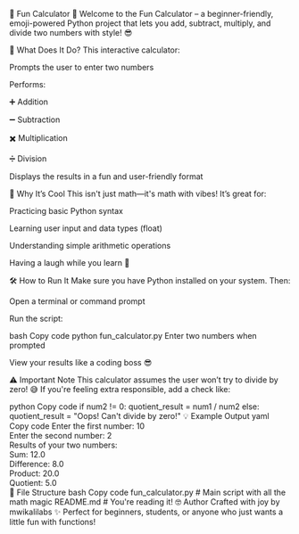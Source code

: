 🎉 Fun Calculator 🧮
Welcome to the Fun Calculator – a beginner-friendly, emoji-powered Python project that lets you add, subtract, multiply, and divide two numbers with style! 😎

🚀 What Does It Do?
This interactive calculator:

Prompts the user to enter two numbers

Performs:

➕ Addition

➖ Subtraction

✖️ Multiplication

➗ Division

Displays the results in a fun and user-friendly format

🧠 Why It’s Cool
This isn't just math—it's math with vibes! It’s great for:

Practicing basic Python syntax

Learning user input and data types (float)

Understanding simple arithmetic operations

Having a laugh while you learn 🤪

🛠️ How to Run It
Make sure you have Python installed on your system. Then:

Open a terminal or command prompt

Run the script:

bash
Copy code
python fun_calculator.py
Enter two numbers when prompted

View your results like a coding boss 😎

⚠️ Important Note
This calculator assumes the user won’t try to divide by zero! 😅
If you're feeling extra responsible, add a check like:

python
Copy code
if num2 != 0:
    quotient_result = num1 / num2
else:
    quotient_result = "Oops! Can't divide by zero!"
💡 Example Output
yaml
Copy code
Enter the first number: 10  
Enter the second number: 2  
Results of your two numbers:  
Sum: 12.0  
Difference: 8.0  
Product: 20.0  
Quotient: 5.0  
📁 File Structure
bash
Copy code
fun_calculator.py    # Main script with all the math magic
README.md            # You're reading it!
🤓 Author
Crafted with joy by mwikalilabs ✨
Perfect for beginners, students, or anyone who just wants a little fun with functions!
